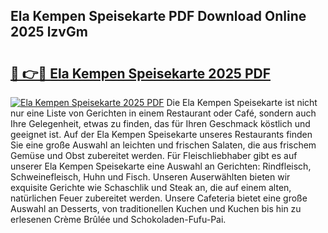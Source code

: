 ## Ela Kempen Speisekarte PDF Download Online 2025 lzvGm

# <h2><a href="http://gcdyew1.nevu.top/?p=Ela+Kempen+Speisekarte">🔗 👉🔴 Ela Kempen Speisekarte 2025 PDF</a></h2>

[![Ela Kempen Speisekarte 2025 PDF](https://i.imgur.com/dBaPXMq.png)](http://gcdyew1.nevu.top/?p=Ela+Kempen+Speisekarte)
Die Ela Kempen Speisekarte ist nicht nur eine Liste von Gerichten in einem Restaurant oder Café, sondern auch Ihre Gelegenheit, etwas zu finden, das für Ihren Geschmack köstlich und geeignet ist. Auf der Ela Kempen Speisekarte unseres Restaurants finden Sie eine große Auswahl an leichten und frischen Salaten, die aus frischem Gemüse und Obst zubereitet werden. Für Fleischliebhaber gibt es auf unserer Ela Kempen Speisekarte eine Auswahl an Gerichten: Rindfleisch, Schweinefleisch, Huhn und Fisch. Unseren Auserwählten bieten wir exquisite Gerichte wie Schaschlik und Steak an, die auf einem alten, natürlichen Feuer zubereitet werden. Unsere Cafeteria bietet eine große Auswahl an Desserts, von traditionellen Kuchen und Kuchen bis hin zu erlesenen Crème Brûlée und Schokoladen-Fufu-Pai.
